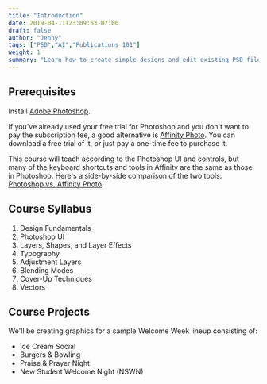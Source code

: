 ```yaml
---
title: "Introduction"
date: 2019-04-11T23:09:53-07:00
draft: false
author: "Jenny"
tags: ["PSD","AI","Publications 101"]
weight: 1
summary: "Learn how to create simple designs and edit existing PSD files."
---
```


## Prerequisites

Install [Adobe Photoshop](https://www.adobe.com/products/photoshop/free-trial-download.html).

If you've already used your free trial for Photoshop and you don't want to pay the subscription fee, a good alternative is [Affinity Photo](https://affinity.serif.com/en-us/photo/desktop/). You can download a free trial of it, or just pay a one-time fee to purchase it.

This course will teach according to the Photoshop UI and controls, but many of the keyboard shortcuts and tools in Affinity are the same as those in Photoshop. Here's a side-by-side comparison of the two tools: [Photoshop vs. Affinity Photo](https://www.slant.co/versus/3818/3819/~photoshop_vs_affinity-photo).

## Course Syllabus

1. Design Fundamentals
2. Photoshop UI
3. Layers, Shapes, and Layer Effects
4. Typography
5. Adjustment Layers
6. Blending Modes
7. Cover-Up Techniques
8. Vectors

## Course Projects

We'll be creating graphics for a sample Welcome Week lineup consisting of:

* Ice Cream Social
* Burgers & Bowling
* Praise & Prayer Night
* New Student Welcome Night (NSWN)